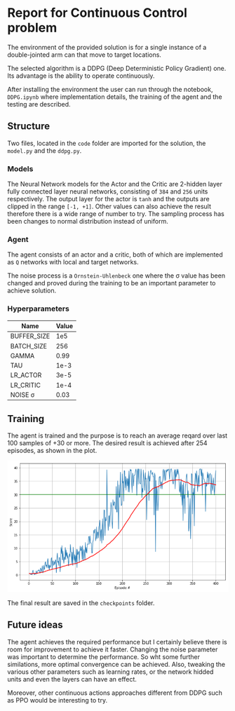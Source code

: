 # Report for Continuous Control problem

The environment of the provided solution is for a single instance of a double-jointed arm can that move to target locations.

The selected algorithm is a DDPG (Deep Deterministic  Policy Gradient) one. Its advantage is the ability to operate continuously. 

After installing the environment the user can run through the notebook, `DDPG.ipynb` where implementation details, the training of the agent and the testing are described. 

## Structure
Two files, located in the `code` folder are imported for the solution, the `model.py` and the `ddpg.py`. 

### Models
The Neural Network models for the Actor and the Critic are 2-hidden layer fully connected layer neural networks, consisting of `384` and `256` units respectively. The output layer for the actor is `tanh` and the outputs are clipped in the range `[-1, +1]`. Other values can also achieve the result therefore there is a wide range of number to try. The sampling process has been changes to normal distribution instead of uniform. 

### Agent
The agent consists of an actor and a critic, both of which are implemented as `Q` networks with local and target networks. 

The noise process is a `Ornstein-Uhlenbeck` one where the σ value has been changed and proved during the training to be an important parameter to achieve solution. 


### Hyperparameters


| Name        | Value |
|-------------|-------|
| BUFFER_SIZE | 1e5   |
| BATCH_SIZE  | 256   |
| GAMMA       | 0.99  |
| TAU         | 1e-3  |
| LR_ACTOR    | 3e-5  |
| LR_CRITIC   | 1e-4  |
| NOISE σ     | 0.03  |



## Training
The agent is trained and the purpose is to reach an average reqard over last 100 samples of +30 or more. The desired result is achieved after 254 episodes, as shown in the plot. 

[<img src="scores.png">]()


The final result are saved in the `checkpoints` folder.

## Future ideas
The agent achieves the required performance but I certainly believe there is room for improvement to achieve it faster. Changing the noise parameter was important to determine the performance. So wht some further similations, more optimal convergence can be achieved.
Also, tweaking the various other parameters such as learning rates, or the network hidded units and even the layers can have an effect. 

Moreover, other continuous actions approaches different from DDPG such as PPO would be interesting to try. 
